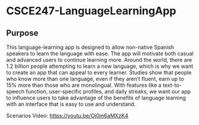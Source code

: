 # CSCE247-LanguageLearningApp

## Purpose

This language-learning app is designed to allow non-native Spanish speakers to learn the language with ease. The app will motivate both casual and advanced users to continue learning more. Around the world, there are 1.2 billion people attempting to learn a new language, which is why we want to create an app that can appeal to every learner. Studies show that people who know more than one language, even if they aren’t fluent, earn up to 15% more than those who are monolingual. With features like a text-to-speech function, user-specific profiles, and daily streaks, we want our app to influence users to take advantage of the benefits of language learning with an interface that is easy to use and understand.


Scenarios Video: https://youtu.be/Oj0m6aMXzK4